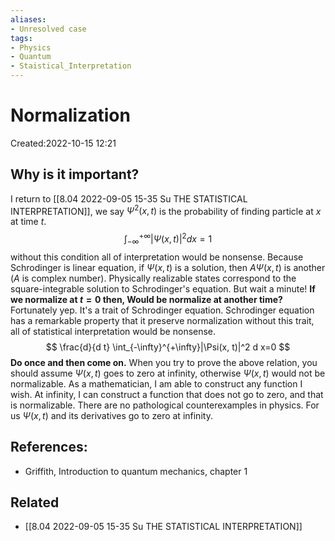 ```yaml
---
aliases: 
- Unresolved case
tags:
- Physics
- Quantum
- Staistical_Interpretation
---
```


# Normalization
Created:2022-10-15 12:21

## Why is it important?
I return to [[8.04 2022-09-05 15-35 Su THE STATISTICAL INTERPRETATION]], we say $\Psi^2(x,t)$ is the probability of finding particle at $x$ at time $t$. 
$$
\int_{-\infty}^{+\infty}|\Psi(x, t)|^2 d x=1
$$
without this condition all of interpretation would be nonsense. Because Schrodinger is linear equation, if $\Psi(x,t)$ is a solution, then $A\Psi(x,t)$ is another ($A$ is complex number). 
Physically realizable states correspond to the square-integrable solution to Schrodinger's equation.  But wait a minute! **If we normalize at  $t=0$  then, Would be normalize at another time?** Fortunately yep. It's a trait of Schrodinger equation. Schrodinger equation has a remarkable property that it preserve normalization without this trait, all of statistical interpretation would be nonsense.
$$
\frac{d}{d t} \int_{-\infty}^{+\infty}|\Psi(x, t)|^2 d x=0
$$
**Do once and then come on.**
When you try to prove the above relation,  you should assume $\Psi(x,t)$ goes to zero at infinity, otherwise $\Psi(x,t)$ would not be normalizable. As a mathematician, I am able to construct any function I wish. At infinity, I can construct a function that does not go to zero, and that is normalizable. There are no pathological counterexamples in physics. For us $\Psi(x,t)$ and its derivatives go to zero at infinity. 

## References:
- Griffith, Introduction to quantum mechanics, chapter 1

## Related
- [[8.04 2022-09-05 15-35 Su THE STATISTICAL INTERPRETATION]]